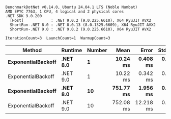 ```

BenchmarkDotNet v0.14.0, Ubuntu 24.04.1 LTS (Noble Numbat)
AMD EPYC 7763, 1 CPU, 4 logical and 2 physical cores
.NET SDK 9.0.200
  [Host]            : .NET 9.0.2 (9.0.225.6610), X64 RyuJIT AVX2
  ShortRun-.NET 8.0 : .NET 8.0.13 (8.0.1325.6609), X64 RyuJIT AVX2
  ShortRun-.NET 9.0 : .NET 9.0.2 (9.0.225.6610), X64 RyuJIT AVX2

IterationCount=3  LaunchCount=1  WarmupCount=3  

```
| Method             | Runtime  | Number | Mean      | Error     | StdDev   | Min       | Max       | Allocated |
|------------------- |--------- |------- |----------:|----------:|---------:|----------:|----------:|----------:|
| **ExponentialBackoff** | **.NET 8.0** | **1**      |  **10.24 ms** |  **0.408 ms** | **0.022 ms** |  **10.22 ms** |  **10.27 ms** |     **520 B** |
| ExponentialBackoff | .NET 9.0 | 1      |  10.22 ms |  0.342 ms | 0.019 ms |  10.21 ms |  10.24 ms |     520 B |
| **ExponentialBackoff** | **.NET 8.0** | **10**     | **751.77 ms** |  **1.956 ms** | **0.107 ms** | **751.65 ms** | **751.87 ms** |    **4120 B** |
| ExponentialBackoff | .NET 9.0 | 10     | 752.08 ms | 12.218 ms | 0.670 ms | 751.65 ms | 752.86 ms |    4120 B |
